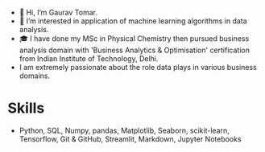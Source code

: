 - 👋 Hi, I’m Gaurav Tomar.
- 👀 I’m interested in application of machine learning algorithms in data analysis.
- 🎓 I have done my MSc in Physical Chemistry then pursued business analysis domain with 'Business Analytics & Optimisation' certification from Indian Institute of Technology, Delhi.
- I am extremely passionate about the role data plays in various business domains.

# Skills
- Python, SQL, Numpy, pandas, Matplotlib, Seaborn, scikit-learn, Tensorflow, Git & GitHub, Streamlit, Markdown, Jupyter Notebooks

<!---
TOMAp-Gaurav/TOMAp-Gaurav is a ✨ special ✨ repository because its `README.md` (this file) appears on your GitHub profile.
You can click the Preview link to take a look at your changes.
--->
